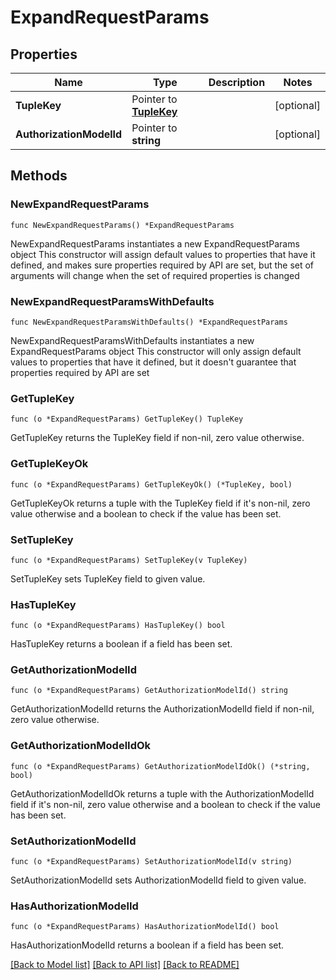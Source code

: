 # ExpandRequestParams

## Properties

Name | Type | Description | Notes
------------ | ------------- | ------------- | -------------
**TupleKey** | Pointer to [**TupleKey**](TupleKey.md) |  | [optional] 
**AuthorizationModelId** | Pointer to **string** |  | [optional] 

## Methods

### NewExpandRequestParams

`func NewExpandRequestParams() *ExpandRequestParams`

NewExpandRequestParams instantiates a new ExpandRequestParams object
This constructor will assign default values to properties that have it defined,
and makes sure properties required by API are set, but the set of arguments
will change when the set of required properties is changed

### NewExpandRequestParamsWithDefaults

`func NewExpandRequestParamsWithDefaults() *ExpandRequestParams`

NewExpandRequestParamsWithDefaults instantiates a new ExpandRequestParams object
This constructor will only assign default values to properties that have it defined,
but it doesn't guarantee that properties required by API are set

### GetTupleKey

`func (o *ExpandRequestParams) GetTupleKey() TupleKey`

GetTupleKey returns the TupleKey field if non-nil, zero value otherwise.

### GetTupleKeyOk

`func (o *ExpandRequestParams) GetTupleKeyOk() (*TupleKey, bool)`

GetTupleKeyOk returns a tuple with the TupleKey field if it's non-nil, zero value otherwise
and a boolean to check if the value has been set.

### SetTupleKey

`func (o *ExpandRequestParams) SetTupleKey(v TupleKey)`

SetTupleKey sets TupleKey field to given value.

### HasTupleKey

`func (o *ExpandRequestParams) HasTupleKey() bool`

HasTupleKey returns a boolean if a field has been set.

### GetAuthorizationModelId

`func (o *ExpandRequestParams) GetAuthorizationModelId() string`

GetAuthorizationModelId returns the AuthorizationModelId field if non-nil, zero value otherwise.

### GetAuthorizationModelIdOk

`func (o *ExpandRequestParams) GetAuthorizationModelIdOk() (*string, bool)`

GetAuthorizationModelIdOk returns a tuple with the AuthorizationModelId field if it's non-nil, zero value otherwise
and a boolean to check if the value has been set.

### SetAuthorizationModelId

`func (o *ExpandRequestParams) SetAuthorizationModelId(v string)`

SetAuthorizationModelId sets AuthorizationModelId field to given value.

### HasAuthorizationModelId

`func (o *ExpandRequestParams) HasAuthorizationModelId() bool`

HasAuthorizationModelId returns a boolean if a field has been set.


[[Back to Model list]](../README.md#documentation-for-models) [[Back to API list]](../README.md#documentation-for-api-endpoints) [[Back to README]](../README.md)


